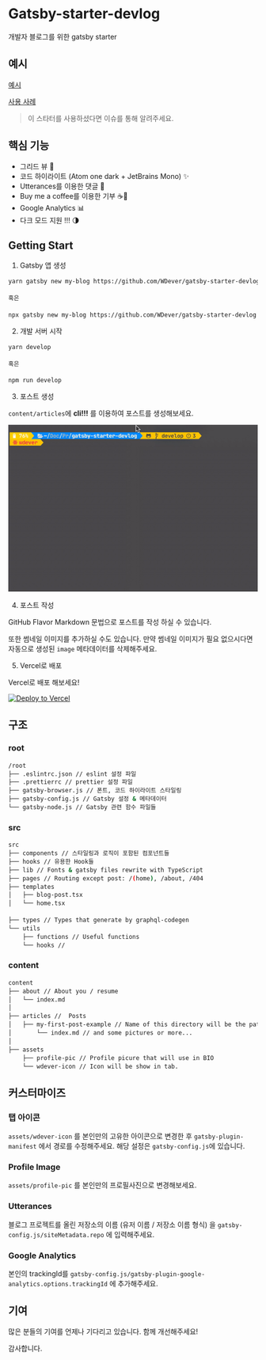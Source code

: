 # Gatsby-starter-devlog

개발자 블로그를 위한 gatsby starter

## 예시

[예시](https://gatsby-starter-devlog.vercel.app/)

[사용 사례](USECASE.md)

> 이 스타터를 사용하셨다면 이슈를 통해 알려주세요.

## 핵심 기능

- 그리드 뷰 🌈
- 코드 하이라이트 (Atom one dark + JetBrains Mono) ✨
- Utterances를 이용한 댓글 💬
- Buy me a coffee를 이용한 기부 ☕️💸
- Google Analytics 📊
- 다크 모드 지원 !!! 🌗

## Getting Start

1. Gatsby 앱 생성

```sh
yarn gatsby new my-blog https://github.com/WDever/gatsby-starter-devlog

혹은

npx gatsby new my-blog https://github.com/WDever/gatsby-starter-devlog
```

2. 개발 서버 시작

```sh
yarn develop

혹은

npm run develop
```

3. 포스트 생성

`content/articles`에 **cli!!!** 를 이용하여 포스트를 생성해보세요.

![create-post](assets/create-post.gif)

4. 포스트 작성

GitHub Flavor Markdown 문법으로 포스트를 작성 하실 수 있습니다.

또한 썸네일 이미지를 추가하실 수도 있습니다. 만약 썸네일 이미지가 필요 없으시다면 자동으로 생성된 `image` 메타데이터를 삭제해주세요.

5. Vercel로 배포

Vercel로 배포 해보세요!

[![Deploy to Vercel](https://vercel.com/button)](https://vercel.com/import/project?template=https://github.com/WDever/gatsby-starter-develog)

## 구조

### root

```sh
/root
├── .eslintrc.json // eslint 설정 파일
├── .prettierrc // prettier 설정 파일
├── gatsby-browser.js // 폰트, 코드 하이라이트 스타일링
├── gatsby-config.js // Gatsby 설정 & 메타데이터
└── gatsby-node.js // Gatsby 관련 함수 파일들
```

### src

```sh
src
├── components // 스타일링과 로직이 포함된 컴포넌트들
├── hooks // 유용한 Hook들
├── lib // Fonts & gatsby files rewrite with TypeScript
├── pages // Routing except post: /(home), /about, /404
├── templates
│   ├── blog-post.tsx
│   └── home.tsx

├── types // Types that generate by graphql-codegen
└── utils
    ├── functions // Useful functions
    └── hooks //
```

### content

```sh
content
├── about // About you / resume
│   └── index.md
│
├── articles //  Posts
│   ├── my-first-post-example // Name of this directory will be the path
│       └── index.md // and some pictures or more...
│
├── assets
    ├── profile-pic // Profile picure that will use in BIO
    └── wdever-icon // Icon will be show in tab.
```

## 커스터마이즈

### 탭 아이콘

`assets/wdever-icon` 를 본인만의 고유한 아이콘으로 변경한 후 `gatsby-plugin-manifest` 에서 경로를 수정해주세요. 해당 설정은 `gatsby-config.js`에 있습니다.

### Profile Image

`assets/profile-pic` 를 본인만의 프로필사진으로 변경해보세요.

### Utterances

블로그 프로젝트를 올린 저장소의 이름 (유저 이름 / 저장소 이름 형식) 을 `gatsby-config.js/siteMetadata.repo` 에 입력해주세요.

### Google Analytics

본인의 trackingId를 `gatsby-config.js/gatsby-plugin-google-analytics.options.trackingId` 에 추가해주세요.

## 기여

많은 분들의 기여를 언제나 기다리고 있습니다. 함께 개선해주세요!

감사합니다.
